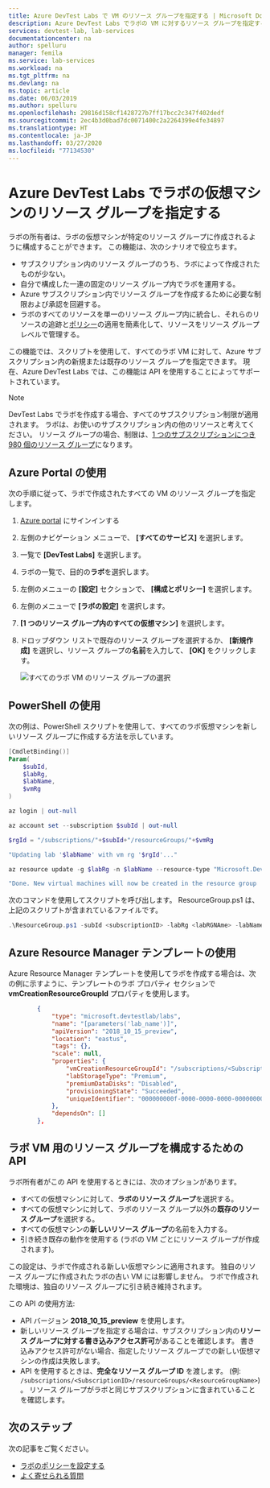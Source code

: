 ```yaml
---
title: Azure DevTest Labs で VM のリソース グループを指定する | Microsoft Docs
description: Azure DevTest Labs でラボの VM に対するリソース グループを指定する方法について説明します。
services: devtest-lab, lab-services
documentationcenter: na
author: spelluru
manager: femila
ms.service: lab-services
ms.workload: na
ms.tgt_pltfrm: na
ms.devlang: na
ms.topic: article
ms.date: 06/03/2019
ms.author: spelluru
ms.openlocfilehash: 29816d158cf1428727b7ff17bcc2c347f402dedf
ms.sourcegitcommit: 2ec4b3d0bad7dc0071400c2a2264399e4fe34897
ms.translationtype: HT
ms.contentlocale: ja-JP
ms.lasthandoff: 03/27/2020
ms.locfileid: "77134530"
---
```

# <a name="specify-a-resource-group-for-lab-virtual-machines-in-azure-devtest-labs"></a>Azure DevTest Labs でラボの仮想マシンのリソース グループを指定する

ラボの所有者は、ラボの仮想マシンが特定のリソース グループに作成されるように構成することができます。 この機能は、次のシナリオで役立ちます。

- サブスクリプション内のリソース グループのうち、ラボによって作成されたものが少ない。
- 自分で構成した一連の固定のリソース グループ内でラボを運用する。
- Azure サブスクリプション内でリソース グループを作成するために必要な制限および承認を回避する。
- ラボのすべてのリソースを単一のリソース グループ内に統合し、それらのリソースの追跡と[ポリシー](../governance/policy/overview.md)の適用を簡素化して、リソースをリソース グループ レベルで管理する。

この機能では、スクリプトを使用して、すべてのラボ VM に対して、Azure サブスクリプション内の新規または既存のリソース グループを指定できます。 現在、Azure DevTest Labs では、この機能は API を使用することによってサポートされています。

> [!NOTE]
> DevTest Labs でラボを作成する場合、すべてのサブスクリプション制限が適用されます。 ラボは、お使いのサブスクリプション内の他のリソースと考えてください。 リソース グループの場合、制限は、[1 つのサブスクリプションにつき 980 個のリソース グループ](../azure-resource-manager/management/azure-subscription-service-limits.md#subscription-limits)になります。 

## <a name="use-azure-portal"></a>Azure Portal の使用
次の手順に従って、ラボで作成されたすべての VM のリソース グループを指定します。 

1. [Azure portal](https://portal.azure.com) にサインインする
2. 左側のナビゲーション メニューで、 **[すべてのサービス]** を選択します。 
3. 一覧で **[DevTest Labs]** を選択します。
4. ラボの一覧で、目的の**ラボ**を選択します。  
5. 左側のメニューの **[設定]** セクションで、 **[構成とポリシー]** を選択します。 
6. 左側のメニューで **[ラボの設定]** を選択します。 
7. **[1 つのリソース グループ内のすべての仮想マシン]** を選択します。 
8. ドロップダウン リストで既存のリソース グループを選択するか、 **[新規作成]** を選択し、リソース グループの**名前**を入力して、 **[OK]** をクリックします。 

    ![すべてのラボ VM のリソース グループの選択](./media/resource-group-control/select-resource-group.png)

## <a name="use-powershell"></a>PowerShell の使用 
次の例は、PowerShell スクリプトを使用して、すべてのラボ仮想マシンを新しいリソース グループに作成する方法を示しています。

```powershell
[CmdletBinding()]
Param(
    $subId,
    $labRg,
    $labName,
    $vmRg
)

az login | out-null

az account set --subscription $subId | out-null

$rgId = "/subscriptions/"+$subId+"/resourceGroups/"+$vmRg

"Updating lab '$labName' with vm rg '$rgId'..."

az resource update -g $labRg -n $labName --resource-type "Microsoft.DevTestLab/labs" --api-version 2018-10-15-preview --set properties.vmCreationResourceGroupId=$rgId

"Done. New virtual machines will now be created in the resource group '$vmRg'."
```

次のコマンドを使用してスクリプトを呼び出します。 ResourceGroup.ps1 は、上記のスクリプトが含まれているファイルです。

```powershell
.\ResourceGroup.ps1 -subId <subscriptionID> -labRg <labRGNAme> -labName <LanName> -vmRg <RGName> 
```

## <a name="use-an-azure-resource-manager-template"></a>Azure Resource Manager テンプレートの使用
Azure Resource Manager テンプレートを使用してラボを作成する場合は、次の例に示すように、テンプレートのラボ プロパティ セクションで **vmCreationResourceGroupId** プロパティを使用します。

```json
        {
            "type": "microsoft.devtestlab/labs",
            "name": "[parameters('lab_name')]",
            "apiVersion": "2018_10_15_preview",
            "location": "eastus",
            "tags": {},
            "scale": null,
            "properties": {
                "vmCreationResourceGroupId": "/subscriptions/<SubscriptionID>/resourcegroups/<ResourceGroupName>",
                "labStorageType": "Premium",
                "premiumDataDisks": "Disabled",
                "provisioningState": "Succeeded",
                "uniqueIdentifier": "000000000f-0000-0000-0000-00000000000000"
            },
            "dependsOn": []
        },
```


## <a name="api-to-configure-a-resource-group-for-lab-vms"></a>ラボ VM 用のリソース グループを構成するための API
ラボ所有者がこの API を使用するときには、次のオプションがあります。

- すべての仮想マシンに対して、**ラボのリソース グループ**を選択する。
- すべての仮想マシンに対して、ラボのリソース グループ以外の**既存のリソース グループ**を選択する。
- すべての仮想マシンの**新しいリソース グループ**の名前を入力する。
- 引き続き既存の動作を使用する (ラボの VM ごとにリソース グループが作成されます)。
 
この設定は、ラボで作成される新しい仮想マシンに適用されます。 独自のリソース グループに作成されたラボの古い VM には影響しません。 ラボで作成された環境は、独自のリソース グループに引き続き維持されます。

この API の使用方法:
- API バージョン **2018_10_15_preview** を使用します。
- 新しいリソース グループを指定する場合は、サブスクリプション内の**リソース グループに対する書き込みアクセス許可**があることを確認します。 書き込みアクセス許可がない場合、指定したリソース グループでの新しい仮想マシンの作成は失敗します。
- API を使用するときは、**完全なリソース グループ ID** を渡します。 (例: `/subscriptions/<SubscriptionID>/resourceGroups/<ResourceGroupName>`)。 リソース グループがラボと同じサブスクリプションに含まれていることを確認します。 


## <a name="next-steps"></a>次のステップ
次の記事をご覧ください。 

- [ラボのポリシーを設定する](devtest-lab-get-started-with-lab-policies.md)
- [よく寄せられる質問](devtest-lab-faq.md)
